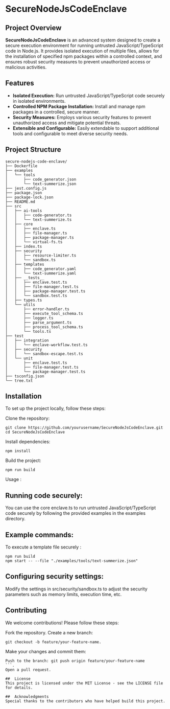 # SecureNodeJsCodeEnclave

## Project Overview

**SecureNodeJsCodeEnclave** is an advanced system designed to create a secure execution environment for running untrusted JavaScript/TypeScript code in Node.js. It provides isolated execution of multiple files, allows for the installation of specified npm packages within a controlled context, and ensures robust security measures to prevent unauthorized access or malicious activities.

## Features

- **Isolated Execution:** Run untrusted JavaScript/TypeScript code securely in isolated environments.
- **Controlled NPM Package Installation:** Install and manage npm packages in a controlled, secure manner.
- **Security Measures:** Employs various security features to prevent unauthorized access and mitigate potential threats.
- **Extensible and Configurable:** Easily extendable to support additional tools and configurable to meet diverse security needs.

## Project Structure

```plaintext
secure-nodejs-code-enclave/
├── Dockerfile
├── examples
│   └── tools
│       ├── code_generator.json
│       └── text-summerize.json
├── jest.config.js
├── package.json
├── package-lock.json
├── README.md
├── src
│   ├── ai-tools
│   │   ├── code-generator.ts
│   │   └── text-summerize.ts
│   ├── core
│   │   ├── enclave.ts
│   │   ├── file-manager.ts
│   │   ├── package-manager.ts
│   │   └── virtual-fs.ts
│   ├── index.ts
│   ├── security
│   │   ├── resource-limiter.ts
│   │   └── sandbox.ts
│   ├── templates
│   │   ├── code_generator.yaml
│   │   └── text-summerize.yaml
│   ├── __tests__
│   │   ├── enclave.test.ts
│   │   ├── file-manager.test.ts
│   │   ├── package-manager.test.ts
│   │   └── sandbox.test.ts
│   ├── types.ts
│   └── utils
│       ├── error-handler.ts
│       ├── execute_tool_schema.ts
│       ├── logger.ts
│       ├── parse_argument.ts
│       ├── process_tool_schema.ts
│       └── tools.ts
├── test
│   ├── integration
│   │   └── enclave-workflow.test.ts
│   ├── security
│   │   └── sandbox-escape.test.ts
│   └── unit
│       ├── enclave.test.ts
│       ├── file-manager.test.ts
│       └── package-manager.test.ts
├── tsconfig.json
└── tree.txt
```

##  Installation
To set up the project locally, follow these steps:

Clone the repository:
```
git clone https://github.com/yourusername/SecureNodeJsCodeEnclave.git
cd SecureNodeJsCodeEnclave

```

Install dependencies:
```
npm install
```

Build the project:

```
npm run build

```

Usage : 

##  Running code securely:

You can use the core enclave.ts to run untrusted JavaScript/TypeScript code securely by following the provided examples in the examples directory.

##  Example commands:

To execute a template file securely :

```
npm run build
npm start -- --file "./examples/tools/text-summerize.json"

```
##  Configuring security settings:

Modify the settings in src/security/sandbox.ts to adjust the security parameters such as memory limits, execution time, etc.


##  Contributing
We welcome contributions! Please follow these steps:

Fork the repository.
Create a new branch: 
```
git checkout -b feature/your-feature-name.
```
Make your changes and commit them: 
```git commit -m 'Add some feature'.
Push to the branch: git push origin feature/your-feature-name
```.
Open a pull request.

##  License
This project is licensed under the MIT License - see the LICENSE file for details.

##  Acknowledgments
Special thanks to the contributors who have helped build this project.

